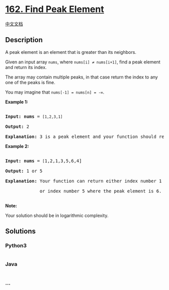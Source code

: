 # [162. Find Peak Element](https://leetcode.com/problems/find-peak-element)

[中文文档](/solution/0100-0199/0162.Find%20Peak%20Element/README.md)

## Description
<p>A peak element is an element that is greater than its neighbors.</p>



<p>Given an input array <code>nums</code>, where <code>nums[i] &ne; nums[i+1]</code>, find a peak element and return its index.</p>



<p>The array may contain multiple peaks, in that case return the index to any one of the peaks is fine.</p>



<p>You may imagine that <code>nums[-1] = nums[n] = -&infin;</code>.</p>



<p><strong>Example 1:</strong></p>



<pre>

<strong>Input:</strong> <strong>nums</strong> = <code>[1,2,3,1]</code>

<strong>Output:</strong> 2

<strong>Explanation:</strong> 3 is a peak element and your function should return the index number 2.</pre>



<p><strong>Example 2:</strong></p>



<pre>

<strong>Input:</strong> <strong>nums</strong> = <code>[</code>1,2,1,3,5,6,4]

<strong>Output:</strong> 1 or 5 

<strong>Explanation:</strong> Your function can return either index number 1 where the peak element is 2, 

&nbsp;            or index number 5 where the peak element is 6.

</pre>



<p><strong>Note:</strong></p>



<p>Your solution should be in logarithmic complexity.</p>




## Solutions


<!-- tabs:start -->

### **Python3**

```python

```

### **Java**

```java

```

### **...**
```

```

<!-- tabs:end -->